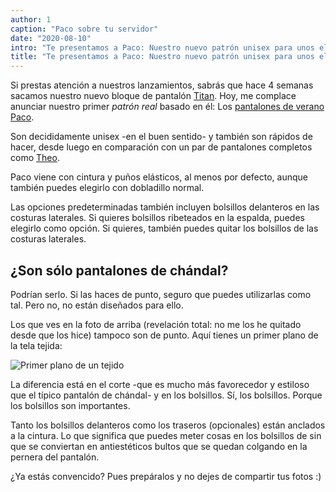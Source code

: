 ```yaml
---
author: 1
caption: "Paco sobre tu servidor"
date: "2020-08-10"
intro: "Te presentamos a Paco: Nuestro nuevo patrón unisex para unos elegantes pantalones de verano"
title: "Te presentamos a Paco: Nuestro nuevo patrón unisex para unos elegantes pantalones de verano"
---
```


Si prestas atención a nuestros lanzamientos, sabrás que hace 4 semanas sacamos nuestro nuevo bloque de pantalón [Titan](/designs/titan/). Hoy, me complace anunciar nuestro primer *patrón real* basado en él: Los [pantalones de verano Paco](/designs/paco).

Son decididamente unisex -en el buen sentido- y también son rápidos de hacer, desde luego en comparación con un par de pantalones completos como [Theo](/designs/theo/).

Paco viene con cintura y puños elásticos, al menos por defecto, aunque también puedes elegirlo con dobladillo normal.

Las opciones predeterminadas también incluyen bolsillos delanteros en las costuras laterales. Si quieres bolsillos ribeteados en la espalda, puedes elegirlo como opción. Si quieres, también puedes quitar los bolsillos de las costuras laterales.


## ¿Son sólo pantalones de chándal?

Podrían serlo. Si las haces de punto, seguro que puedes utilizarlas como tal. Pero no, no están diseñados para ello.

Los que ves en la foto de arriba (revelación total: no me los he quitado desde que los hice) tampoco son de punto. Aquí tienes un primer plano de la tela tejida:

![Primer plano de un tejido](https://posts.freesewing.org/uploads/fabric_46633a6dd2.jpg)

La diferencia está en el corte -que es mucho más favorecedor y estiloso que el típico pantalón de chándal- y en los bolsillos. Sí, los bolsillos. Porque los bolsillos son importantes.

Tanto los bolsillos delanteros como los traseros (opcionales) están anclados a la cintura. Lo que significa que puedes meter cosas en los bolsillos de sin que se conviertan en antiestéticos bultos que se quedan colgando en la pernera del pantalón.

¿Ya estás convencido? Pues prepáralos y no dejes de compartir tus fotos :)

